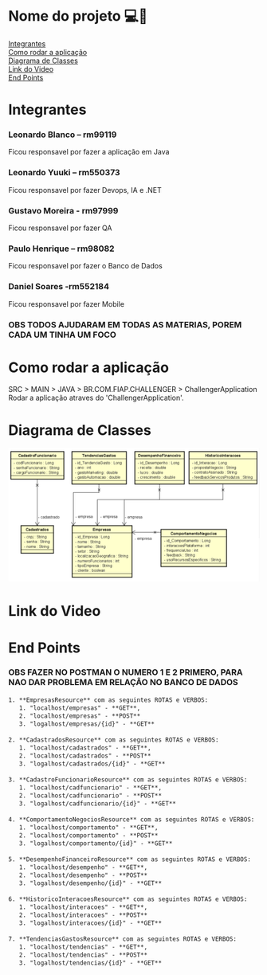 # Nome do projeto 💻🤖

[Integrantes](#integrantes)  
[Como rodar a aplicação](#como-rodar-a-aplicação)  
[Diagrama de Classes](#diagrama-de-classes)  
[Link do Video](#link-do-video)  
[End Points  ](#_End_Points)  

# Integrantes  

### Leonardo Blanco – rm99119 
Ficou responsavel por fazer a aplicação em Java
### Leonardo Yuuki – rm550373
Ficou responsavel por fazer Devops, IA e .NET
### Gustavo Moreira - rm97999
Ficou responsavel por fazer QA
### Paulo Henrique – rm98082
Ficou responsavel por fazer o Banco de Dados
### Daniel Soares -rm552184
Ficou responsavel por fazer Mobile

### OBS TODOS AJUDARAM EM TODAS AS MATERIAS, POREM CADA UM TINHA UM FOCO

# Como rodar a aplicação

SRC > MAIN > JAVA > BR.COM.FIAP.CHALLENGER > ChallengerApplication  
Rodar a aplicação atraves do 'ChallengerApplication'.

# Diagrama de Classes
![diagrama-classes.png](documentacao%2Fdiagramas%2Fdiagrama-classes.png)

# Link do Video

# End Points    

### OBS FAZER NO POSTMAN O NUMERO 1 E 2 PRIMERO, PARA NAO DAR PROBLEMA EM RELAÇÃO NO BANCO DE DADOS

    1. **EmpresasResource** com as seguintes ROTAS e VERBOS:
       1. "localhost/empresas" - **GET**,
       2. "localhost/empresas" - **POST**
       3. "logalhost/empresas/{id}" - **GET**

    2. **CadastradosResource** com as seguintes ROTAS e VERBOS:
       1. "localhost/cadastrados" - **GET**,
       2. "localhost/cadastrados" - **POST**
       3. "logalhost/cadastrados/{id}" - **GET**

    3. **CadastroFuncionarioResource** com as seguintes ROTAS e VERBOS:
       1. "localhost/cadfuncionario" - **GET**,
       2. "localhost/cadfuncionario" - **POST**
       3. "logalhost/cadfuncionario/{id}" - **GET**
    
    4. **ComportamentoNegociosResource** com as seguintes ROTAS e VERBOS:
       1. "localhost/comportamento" - **GET**,
       2. "localhost/comportamento" - **POST**
       3. "logalhost/comportamento/{id}" - **GET**
       
    5. **DesempenhoFinanceiroResource** com as seguintes ROTAS e VERBOS:
       1. "localhost/desempenho" - **GET**,
       2. "localhost/desempenho" - **POST**
       3. "logalhost/desempenho/{id}" - **GET**

    6. **HistoricoInteracoesResource** com as seguintes ROTAS e VERBOS:
       1. "localhost/interacoes" - **GET**,
       2. "localhost/interacoes" - **POST**
       3. "logalhost/interacoes/{id}" - **GET**

    7. **TendenciasGastosResource** com as seguintes ROTAS e VERBOS:
       1. "localhost/tendencias" - **GET**,
       2. "localhost/tendencias" - **POST**
       3. "logalhost/tendencias/{id}" - **GET**
    
    

